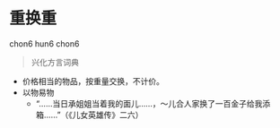 # 重换重
chon6 hun6 chon6
> 兴化方言词典
- 价格相当的物品，按重量交换，不计价。
- 以物易物
  - “……当日承姐姐当着我的面儿……，～儿合人家换了一百金子给我添箱……”（《儿女英雄传》二六）
